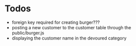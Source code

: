 # Todos 

* foreign key required for creating burger??? 
* posting a new customer to the customer table through the public/burger.js
* displaying the customer name in the devoured category
